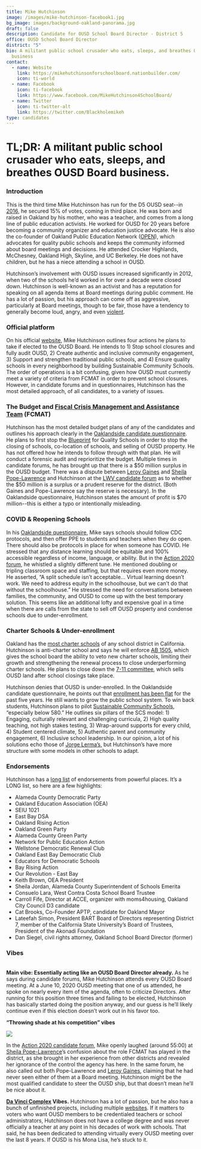 ```yaml
---
title: Mike Hutchinson
image: /images/mike-hutchinson-facebook1.jpg
bg_image: images/background-oakland-panorama.jpg
draft: false
description: Candidate for OUSD School Board Director - District 5
office: OUSD School Board Director
district: "5"
bio: A militant public school crusader who eats, sleeps, and breathes OUSD Board
  business
contact:
  - name: Website
    link: https://mikehutchinsonforschoolboard.nationbuilder.com/
    icon: ti-world
  - name: Facebook
    icon: ti-facebook
    link: https://www.facebook.com/MikeHutchinson4SchoolBoard/
  - name: Twitter
    icon: ti-twitter-alt
    link: https://twitter.com/Blackholemikeh
type: candidates
---
```

# TL;DR: A militant public school crusader who eats, sleeps, and breathes OUSD Board business.

### Introduction

This is the third time Mike Hutchinson has run for the D5 OUSD seat--in [2016,](https://ballotpedia.org/Mike_Hutchinson_(California)) he secured 15% of votes, coming in third place. He was born and raised in Oakland by his mother, who was a teacher, and comes from a long line of public education activists. He worked for OUSD for 20 years before becoming a community organizer and education justice advocate. He is also the co-founder of Oakland Public Education Network ([OPEN](https://www.facebook.com/OpenOakPublicEdNetwork/)), which advocates for quality public schools and keeps the community informed about board meetings and decisions. He attended Crocker Highlands, McChesney, Oakland High, Skyline, and UC Berkeley. He does not have children, but he has a niece attending a school in OUSD.

Hutchinson’s involvement with OUSD issues increased significantly in 2012, when two of the schools he’d worked in for over a decade were closed down. Hutchinson is well-known as an activist and has a reputation for speaking on all agenda items at Board meetings during public comment. He has a lot of passion, but his approach can come off as aggressive, particularly at Board meetings, though to be fair, those have a tendency to generally become loud, angry, and even [violent](https://www.youtube.com/watch?v=Hyaf5hKrNTk&ab_channel=KTVU).

### Official platform

On his official [website](https://mikehutchinsonforschoolboard.nationbuilder.com/), Mike Hutchinson outlines four actions he plans to take if elected to the OUSD Board. He intends to 1) Stop school closures and fully audit OUSD, 2) Create authentic and inclusive community engagement, 3) Support and strengthen traditional public schools, and 4) Ensure quality schools in every neighborhood by building Sustainable Community Schools. The order of operations is a bit confusing, given how OUSD must currently meet a variety of criteria from FCMAT in order to prevent school closures. However, in candidate forums and in questionnaires, Hutchinson has the most detailed approach, of all candidates, to a variety of issues.



### The Budget and [Fiscal Crisis Management and Assistance Team](https://www.fcmat.org/) (FCMAT)

Hutchinson has the most detailed budget plans of any of the candidates and outlines his approach clearly in the [Oaklandside candidate questionnaire](https://oaklandside.org/wp-content/uploads/2020/09/Hutchinson.pdf). He plans to first stop the [Blueprint](https://www.ousd.org/blueprintforquality) for Quality Schools in order to stop the closing of schools, co-location of schools, and selling of OUSD property. He has not offered how he intends to follow through with that plan. He will conduct a forensic audit and reprioritize the budget. Multiple times in candidate forums, he has brought up that there is a $50 million surplus in the OUSD budget. There was a dispute between [Leroy Gaines](https://www.oakmtg.club/candidates/leroy-roches-gaines/) and [Sheila Pope-Lawrence](https://www.oakmtg.club/candidates/sheila-pope-lawrence/) and Hutchinson at the [LWV candidate forum](https://my.lwv.org/california/oakland/candidate-forums-info-november-2020) as to whether the $50 million is a surplus or a prudent reserve for the district. (Both Gaines and Pope-Lawrence say the reserve is necessary). In the Oaklandside questionnaire, Hutchinson states the amount of profit is $70 million--this is either a typo or intentionally misleading.

### COVID & Reopening Schools

In his [Oaklandside questionnaire](https://oaklandside.org/wp-content/uploads/2020/09/Hutchinson.pdf), Mike says schools should follow CDC protocols, and then offer PPE to students and teachers when they do open. There should also be protocols in place for when someone has COVID. He stressed that any distance learning should be equitable and 100% accessible regardless of income, language, or ability. But in the [Action 2020 forum](https://www.facebook.com/watch/?ref=external&v=1250266458698413), he whistled a slightly different tune. He mentioned doubling or tripling classroom space and staffing, but that requires even more money. He asserted, “A split schedule isn’t acceptable... Virtual learning doesn’t work. We need to address equity in the schoolhouse, but we can’t do that without the schoolhouse.” He stressed the need for conversations between families, the community, and OUSD to come up with the best temporary solution. This seems like an additional lofty and expensive goal in a time when there are calls from the state to sell off OUSD property and condense schools due to under-enrollment.

### Charter Schools & Under-enrollment

Oakland has the [most charter schools](https://www.kqed.org/news/11729643/how-charter-schools-became-such-a-big-player-in-californias-education-system) of any school district in California. Hutchinson is anti-charter school and says he will enforce [AB 1505](https://leginfo.legislature.ca.gov/faces/billNavClient.xhtml?bill_id=201920200AB1505), which gives the school board the ability to veto new charter schools, limiting their growth and strengthening the renewal process to close underperforming charter schools. He plans to close down the [7-11 committee](https://www.ousd.org/Page/18527), which sells OUSD land after school closings take place.



Hutchinson denies that OUSD is under-enrolled. In the Oaklandside candidate questionnaire, he points out that [enrollment has been flat](http://www.ed-data.org/district/Alameda/Oakland-Unified) for the past five years. He still wants to grow the public school system. To win back students, Hutchinson plans to pilot [Sustainable Community Schools](http://www.communityschools.org/aboutschools/video_what_is_a_community_school.aspx), “especially below 580.” He outlines six pillars of the SCS model: 1) Engaging, culturally relevant and challenging curricula, 2) High quality teaching, not high stakes testing, 3) Wrap-around supports for every child, 4) Student centered climate, 5) Authentic parent and community engagement, 6) Inclusive school leadership. In our opinion, a lot of his solutions echo those of [Jorge Lerma’s,](https://www.oakmtg.club/candidates/jorge-c-lerma/) but Hutchinson’s have more structure with some models in other schools to adapt.



### Endorsements

Hutchinson has a [long list](https://mikehutchinsonforschoolboard.nationbuilder.com/endorsements) of endorsements from powerful places. It’s a LONG list, so here are a few highlights:



* Alameda County Democratic Party
* Oakland Education Association (OEA)
* SEIU 1021
* East Bay DSA
* Oakland Rising Action
* Oakland Green Party
* Alameda County Green Party
* Network for Public Education Action
* Wellstone Democratic Renewal Club
* Oakland East Bay Democratic Club
* Educators for Democratic Schools
* Bay Rising Action
* Our Revolution - East Bay
* Keith Brown, OEA President
* Sheila Jordan, Alameda County Superintendent of Schools Emerita
* Consuelo Lara, West Contra Costa School Board Trustee
* Carroll Fife, Director at ACCE, organizer with moms4housing, Oakland City Council D3 candidate
* Cat Brooks, Co-Founder APTP, candidate for Oakland Mayor
* Lateefah Simon, President BART Board of Directors representing District 7, member of the California State University’s Board of Trustees, President of the Akonadi Foundation
* Dan Siegel, civil rights attorney, Oakland School Board Director (former)



### Vibes

**\
Main vibe: Essentially acting like an OUSD Board Director already.** As he says during candidate forums, Mike Hutchinson attends every OUSD Board meeting. At a June 10, 2020 OUSD meeting that one of us attended, he spoke on nearly every item of the agenda, often to criticize Directors. After running for this position three times and failing to be elected, Hutchinson has basically started doing the position anyway, and our guess is he’ll likely continue even if this election doesn’t work out in his favor too.

**“Throwing shade at his competition” vibes**

![](https://lh6.googleusercontent.com/5lIBcX0xY2yL3nuirXVNUK0XkpduBQcl77FJ5swZRhT19MTpnCWb1RqTeAMH2B11ZMl-qGGzcaQyNvR05qTUysWg9nw23z5THlrse0Rkd9w5Xg1GwSlGrmN3ZAhtzKd6lA6oK5wV)

In the [Action 2020 candidate forum](https://www.facebook.com/watch/?ref=external&v=1250266458698413), Mike openly laughed (around 55:00) at [Sheila Pope-Lawrence](https://www.oakmtg.club/candidates/sheila-pope-lawrence/)’s confusion about the role FCMAT has played in the district, as she brought in her experience from other districts and revealed her ignorance of the control the agency has here. In the same forum, he also called out both Pope-Lawrence and [Leroy Gaines](https://www.oakmtg.club/candidates/leroy-roches-gaines/), claiming that he had never seen either of them at a Board meeting. Hutchinson might be the most qualified candidate to steer the OUSD ship, but that doesn’t mean he’ll be nice about it.



**[Da Vinci Complex](https://www.facebook.com/watch/?ref=external&v=1250266458698413) Vibes.** Hutchinson has a lot of passion, but he also has a bunch of unfinished projects, including multiple [websites](https://mikehutchinsonforschoolboard.wordpress.com/). If it matters to voters who want OUSD members to be credentialed teachers or school administrators, Hutchinson does not have a college degree and was never officially a teacher at any point in his decades of work with schools. That said, he has been dedicated to attending virtually every OUSD meeting over the last 8 years. If OUSD is his Mona Lisa, he’s stuck to it.